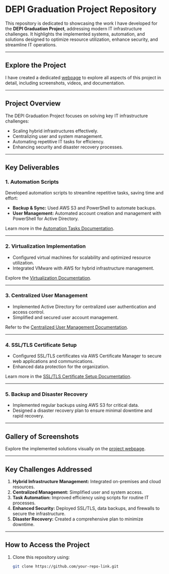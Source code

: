 # **DEPI Graduation Project Repository**

This repository is dedicated to showcasing the work I have developed for the **DEPI Graduation Project**, addressing modern IT infrastructure challenges. It highlights the implemented systems, automation, and solutions designed to optimize resource utilization, enhance security, and streamline IT operations.

---

## **Explore the Project**
I have created a dedicated [webpage](#) to explore all aspects of this project in detail, including screenshots, videos, and documentation.

---

## **Project Overview**

The DEPI Graduation Project focuses on solving key IT infrastructure challenges:
- Scaling hybrid infrastructures effectively.
- Centralizing user and system management.
- Automating repetitive IT tasks for efficiency.
- Enhancing security and disaster recovery processes.

---

## **Key Deliverables**

### **1. Automation Scripts**
Developed automation scripts to streamline repetitive tasks, saving time and effort:
- **Backup & Sync:** Used AWS S3 and PowerShell to automate backups.
- **User Management:** Automated account creation and management with PowerShell for Active Directory.

Learn more in the [Automation Tasks Documentation](https://docs.google.com/document/d/1-omqb8aDTbMAmVrs9XqkUgNU4Ps-WRTQ7YEBsZRs6pU/edit?usp=sharing).

---

### **2. Virtualization Implementation**
- Configured virtual machines for scalability and optimized resource utilization.
- Integrated VMware with AWS for hybrid infrastructure management.

Explore the [Virtualization Documentation](https://docs.google.com/document/d/1-omqb8aDTbMAmVrs9XqkUgNU4Ps-WRTQ7YEBsZRs6pU/edit?usp=sharing).

---

### **3. Centralized User Management**
- Implemented Active Directory for centralized user authentication and access control.
- Simplified and secured user account management.

Refer to the [Centralized User Management Documentation](https://docs.google.com/document/d/1OTVhtK4lixDF4UJV_ZHdBiSVFHUKcz6nA26vCF-1Fmo/edit?usp=sharing).

---

### **4. SSL/TLS Certificate Setup**
- Configured SSL/TLS certificates via AWS Certificate Manager to secure web applications and communications.
- Enhanced data protection for the organization.

Learn more in the [SSL/TLS Certificate Setup Documentation](https://docs.google.com/document/d/1g3W31afFX7C_u_56tPWmotfbi4rdH0js3d4jHluz9zM/edit?usp=sharing).

---

### **5. Backup and Disaster Recovery**
- Implemented regular backups using AWS S3 for critical data.
- Designed a disaster recovery plan to ensure minimal downtime and rapid recovery.

---

## **Gallery of Screenshots**
Explore the implemented solutions visually on the [project webpage](#).

---

## **Key Challenges Addressed**
1. **Hybrid Infrastructure Management:** Integrated on-premises and cloud resources.
2. **Centralized Management:** Simplified user and system access.
3. **Task Automation:** Improved efficiency using scripts for routine IT processes.
4. **Enhanced Security:** Deployed SSL/TLS, data backups, and firewalls to secure the infrastructure.
5. **Disaster Recovery:** Created a comprehensive plan to minimize downtime.

---

## **How to Access the Project**
1. Clone this repository using:
   ```bash
   git clone https://github.com/your-repo-link.git
